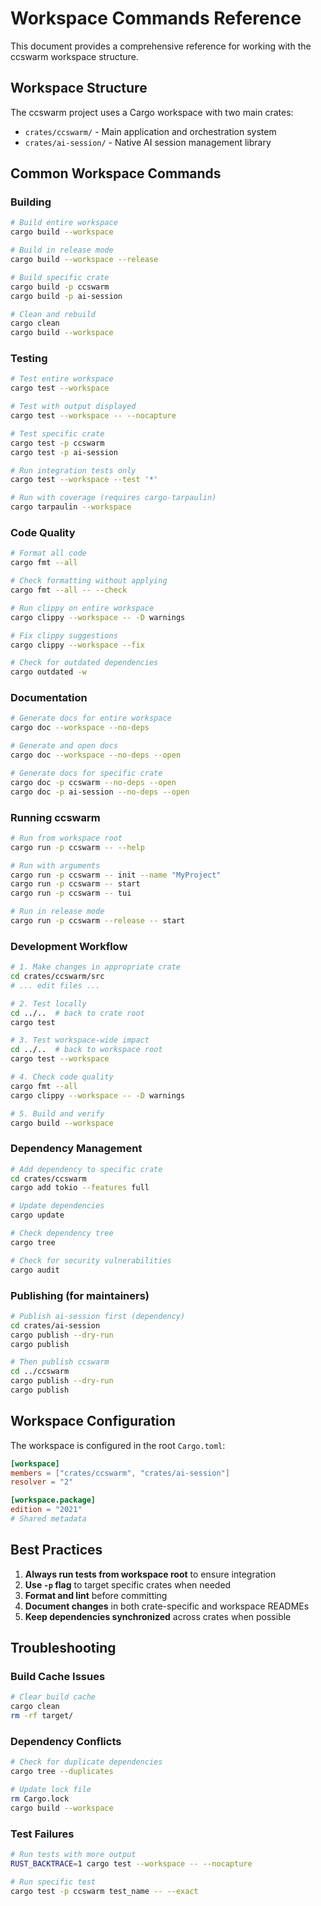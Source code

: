 # Workspace Commands Reference

This document provides a comprehensive reference for working with the ccswarm workspace structure.

## Workspace Structure

The ccswarm project uses a Cargo workspace with two main crates:
- `crates/ccswarm/` - Main application and orchestration system
- `crates/ai-session/` - Native AI session management library

## Common Workspace Commands

### Building

```bash
# Build entire workspace
cargo build --workspace

# Build in release mode
cargo build --workspace --release

# Build specific crate
cargo build -p ccswarm
cargo build -p ai-session

# Clean and rebuild
cargo clean
cargo build --workspace
```

### Testing

```bash
# Test entire workspace
cargo test --workspace

# Test with output displayed
cargo test --workspace -- --nocapture

# Test specific crate
cargo test -p ccswarm
cargo test -p ai-session

# Run integration tests only
cargo test --workspace --test '*'

# Run with coverage (requires cargo-tarpaulin)
cargo tarpaulin --workspace
```

### Code Quality

```bash
# Format all code
cargo fmt --all

# Check formatting without applying
cargo fmt --all -- --check

# Run clippy on entire workspace
cargo clippy --workspace -- -D warnings

# Fix clippy suggestions
cargo clippy --workspace --fix

# Check for outdated dependencies
cargo outdated -w
```

### Documentation

```bash
# Generate docs for entire workspace
cargo doc --workspace --no-deps

# Generate and open docs
cargo doc --workspace --no-deps --open

# Generate docs for specific crate
cargo doc -p ccswarm --no-deps --open
cargo doc -p ai-session --no-deps --open
```

### Running ccswarm

```bash
# Run from workspace root
cargo run -p ccswarm -- --help

# Run with arguments
cargo run -p ccswarm -- init --name "MyProject"
cargo run -p ccswarm -- start
cargo run -p ccswarm -- tui

# Run in release mode
cargo run -p ccswarm --release -- start
```

### Development Workflow

```bash
# 1. Make changes in appropriate crate
cd crates/ccswarm/src
# ... edit files ...

# 2. Test locally
cd ../..  # back to crate root
cargo test

# 3. Test workspace-wide impact
cd ../..  # back to workspace root
cargo test --workspace

# 4. Check code quality
cargo fmt --all
cargo clippy --workspace -- -D warnings

# 5. Build and verify
cargo build --workspace
```

### Dependency Management

```bash
# Add dependency to specific crate
cd crates/ccswarm
cargo add tokio --features full

# Update dependencies
cargo update

# Check dependency tree
cargo tree

# Check for security vulnerabilities
cargo audit
```

### Publishing (for maintainers)

```bash
# Publish ai-session first (dependency)
cd crates/ai-session
cargo publish --dry-run
cargo publish

# Then publish ccswarm
cd ../ccswarm
cargo publish --dry-run
cargo publish
```

## Workspace Configuration

The workspace is configured in the root `Cargo.toml`:

```toml
[workspace]
members = ["crates/ccswarm", "crates/ai-session"]
resolver = "2"

[workspace.package]
edition = "2021"
# Shared metadata
```

## Best Practices

1. **Always run tests from workspace root** to ensure integration
2. **Use `-p` flag** to target specific crates when needed
3. **Format and lint** before committing
4. **Document changes** in both crate-specific and workspace READMEs
5. **Keep dependencies synchronized** across crates when possible

## Troubleshooting

### Build Cache Issues
```bash
# Clear build cache
cargo clean
rm -rf target/
```

### Dependency Conflicts
```bash
# Check for duplicate dependencies
cargo tree --duplicates

# Update lock file
rm Cargo.lock
cargo build --workspace
```

### Test Failures
```bash
# Run tests with more output
RUST_BACKTRACE=1 cargo test --workspace -- --nocapture

# Run specific test
cargo test -p ccswarm test_name -- --exact
```